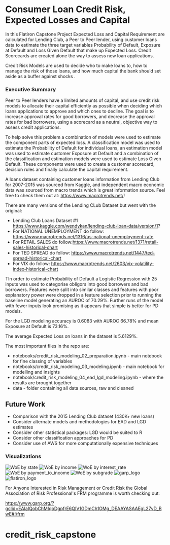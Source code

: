 # Consumer Loan Credit Risk, Expected Losses and Capital 

In this Flatiron Capstone Project Expected Loss and Capital Requirement are calculated for Lending Club, a Peer to Peer lender, using customer loans data to estimate the three target variables Probability of Default, Exposure at Default and Loss Given Default that make up Expected Loss. Credit Scorecards are created alone the way to assess new loan applications. 

Credit Risk Models are used to decide who to make loans to, how to manage the risk of those loans, and how much capital the bank should set aside as a buffer against shocks .

### Executive Summary

Peer to Peer lenders have a limited amounts of capital, and use credit risk models to allocate their capital efficiently as possible when deciding which loans applications to approve and which ones to decline.  The goal is to increase approval rates for good borrowers, and decrease the approval rates for bad borrowers, using a scorecard as a neutral, objective way to assess credit applications.

To help solve this problem a combination of models were used to estimate the component parts of expected loss. A classification model was used to estimate the Probability of Default for individual loans, an estimation model was used to estimate customer Exposure at Default and a combination of the classification and estimation models were used to estimate Loss Given Default.  These components were used to create a customer scorecard, decision rules and finally calculate the capital requirement.   

A loans dataset containing customer loans information from Lending Club for 2007-2015 was sourced from Kaggle, and independent macro economic data was sourced from macro trends which is great information source. Feel free to check them out at: https://www.macrotrends.net/!

There are many versions of the Lending CLub Dataset but went with the original:

* Lending Club Loans Dataset #1 https://www.kaggle.com/wendykan/lending-club-loan-data/version/1?
* For NATIONAL UNEMPLOYMENT do follow: https://www.macrotrends.net/1316/us-national-unemployment-rate
* For RETAIL SALES do follow:https://www.macrotrends.net/1371/retail-sales-historical-chart
* For TED SPREAD do follow: https://www.macrotrends.net/1447/ted-spread-historical-chart
* For VIX do follow: https://www.macrotrends.net/2603/vix-volatility-index-historical-chart

TIn order to estimate Probability of Default a Logistic Regression with 25 inputs was used to categorise obligors into good borrowers and bad borrowers. Features were split into similar classes and features with poor explanatory power were dropped in a feature selection prior to running the baseline model generating an AUROC of 70.29%. Further runs of the model with fewer inputs look promising as it appears that simple is better for PD models.

For the LGD modeling accuracy is 0.6083 with AUROC 66.78% and mean Exposure at Default is 73.16%.

The average Expected Loss on loans in the dataset is 5.6129%.

The most important files in the repo are:

 * notebooks/credit_risk_modeling_02_preparation.ipynb - main notebook for fine classing of variables 
 * notebooks/credit_risk_modeling_03_modeling.ipynb - main notebook for modelling and insights
 * notebook/credit_risk_modeling_04_ead_lgd_modeling.ipynb - where the results are brought together  
 * data - folder containing all data sources, raw and cleaned
  

## Future Work

* Comparison with the 2015 Lending Club dataset (430K+ new loans)
* Consider alternate models and methodologies for EAD and LGD estimates
* Consider other statistical packages: LGD would be suited to R
* Consider other classification approaches for PD
* Consider use of AWS for more computationally expensive techniques

### Visualizations

![WoE by state](https://github.com/petehumphries/flatiron_capstone_final/blob/master/images/WoE_by_state.JPG)
![WoE by income](https://github.com/petehumphries/flatiron_capstone_final/blob/master/images/WoE_by_income.JPG)
![WoE by interest_rate](https://github.com/petehumphries/flatiron_capstone_final/blob/master/images/WoE_by_interest_rate.JPG)
![WoE by payment_to_income](https://github.com/petehumphries/flatiron_capstone_final/blob/master/images/WoE_by_payment_to_income_factor.JPG)
![WoE by subgrade](https://github.com/petehumphries/flatiron_capstone_final/blob/master/images/WoE_by_subgrade.JPG)
![garp_logo](https://github.com/petehumphries/flatiron_capstone_final/blob/master/images/garp_logo.JPG)
![flatiron_logo](https://github.com/petehumphries/flatiron_capstone_final/blob/master/images/flatiron_logo.JPG)


For Anyone Interested in Risk Management or Credit Risk the Global Association of Risk Professional's FRM programme is worth checking out:

https://www.garp.org/?gclid=EAIaIQobChMIqoDgpfrE6QIV1GDmCh1OMg_DEAAYASAAEgL27vD_BwE#!/frm
# credit_risk_capstone
